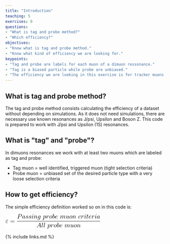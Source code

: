 ```yaml
---
title: "Introduction"
teaching: 5
exercises: 0
questions:
- "What is tag and probe method?"
- "Which efficiency?"
objectives:
- "Know what is tag and probe method."
- "Know what kind of efficiency we are looking for."
keypoints:
- "Tag and probe are labels for each muon of a dimuon ressonance."
- "Tag is a biased particle while probe are unbiased."
- "The efficiency we are looking in this exercise is for tracker muons."
---
```


## What is tag and probe method?

The tag and probe method consists calculating the efficiency of a dataset without depending on simulations. As it does not need simulations, there are necessary use known resonances as J/psi, Upsilon and Boson Z. This code is prepared to work with J/psi and Upsilon (1S) resonances.

## What is "tag" and "probe"?

In dimuons resonances we work with at least two muons which are labeled as tag and probe:

* Tag muon = well identified, triggered muon (tight selection criteria)
* Probe muon = unbiased set of the desired particle type with a very loose selection criteria

## How to get efficiency?

The simple efficiency definition worked so on in this code is:

<img width="300px" src="../fig/efficiency.svg" alt="Efficiency equation">


{% include links.md %}